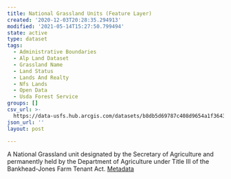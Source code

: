```yaml
---
title: National Grassland Units (Feature Layer)
created: '2020-12-03T20:28:35.294913'
modified: '2021-05-14T15:27:50.799494'
state: active
type: dataset
tags:
  - Administrative Boundaries
  - Alp Land Dataset
  - Grassland Name
  - Land Status
  - Lands And Realty
  - Nfs Lands
  - Open Data
  - Usda Forest Service
groups: []
csv_url: >-
  https://data-usfs.hub.arcgis.com/datasets/b8db5d69787c408d9654a1f36438acbd_0.csv?outSR=%7B%22latestWkid%22%3A4269%2C%22wkid%22%3A4269%7D
json_url: ''
layout: post

---
```

A National Grassland unit designated by the Secretary of Agriculture and permanently held by the Department of Agriculture under Title III of the Bankhead-Jones Farm Tenant Act. <a href='https://data.fs.usda.gov/geodata/edw/edw_resources/meta/S_USA.NationalGrassland.xml' target='_blank'>Metadata</a>
